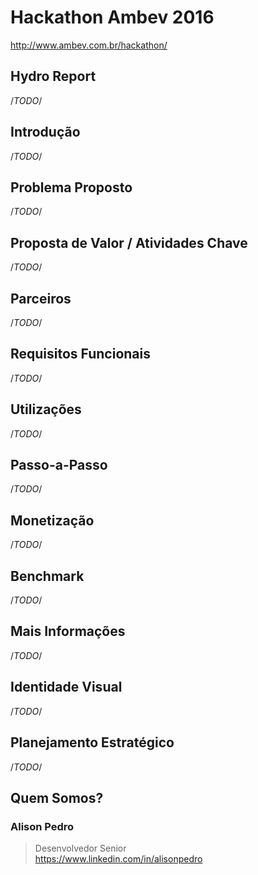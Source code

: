 # Hackathon Ambev 2016
http://www.ambev.com.br/hackathon/

## Hydro Report

/*TODO*/

## Introdução

/*TODO*/

## Problema Proposto

/*TODO*/

## Proposta de Valor / Atividades Chave

/*TODO*/

## Parceiros

/*TODO*/

## Requisitos Funcionais

/*TODO*/

## Utilizações

/*TODO*/

## Passo-a-Passo

/*TODO*/

## Monetização

/*TODO*/

## Benchmark

/*TODO*/

## Mais Informações

/*TODO*/


## Identidade Visual

/*TODO*/

## Planejamento Estratégico

/*TODO*/

## Quem Somos?

### Alison Pedro
> Desenvolvedor Senior  
> https://www.linkedin.com/in/alisonpedro  








